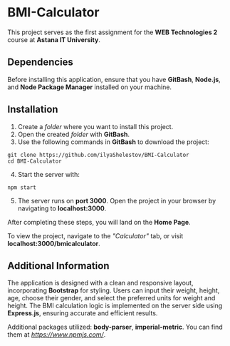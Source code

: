 # BMI-Calculator

This project serves as the first assignment for the **WEB Technologies 2** course at **Astana IT University**.

## Dependencies
Before installing this application, ensure that you have **GitBash**, **Node.js**, and **Node Package Manager** installed on your machine.

## Installation 

1. Create a *folder* where you want to install this project.
2. Open the created *folder* with **GitBash**.
3. Use the following commands in **GitBash** to download the project:
```
git clone https://github.com/ilyaShelestov/BMI-Calculator
cd BMI-Calculator
```
4. Start the server with:
```
npm start
```
5. The server runs on **port 3000**. Open the project in your browser by navigating to **localhost:3000**.

After completing these steps, you will land on the **Home Page**.

To view the project, navigate to the *"Calculator"* tab, or visit **localhost:3000/bmicalculator**.

## Additional Information

The application is designed with a clean and responsive layout, incorporating **Bootstrap** for styling. Users can input their weight, height, age, choose their gender, and select the preferred units for weight and height. The BMI calculation logic is implemented on the server side using **Express.js**, ensuring accurate and efficient results.

Additional packages utilized: **body-parser**, **imperial-metric**. You can find them at *https://www.npmjs.com/*.